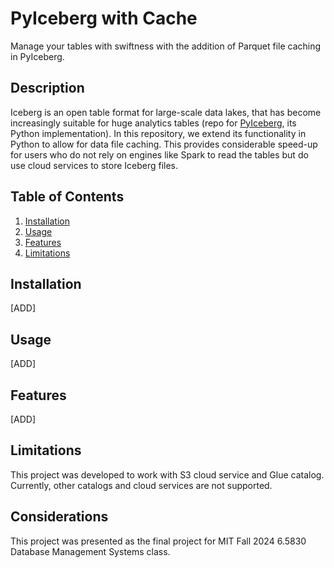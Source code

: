 # PyIceberg with Cache

Manage your tables with swiftness with the addition of Parquet file caching in PyIceberg.

## Description
Iceberg is an open table format for large-scale data lakes, that has become increasingly suitable for huge analytics tables (repo for [PyIceberg](https://github.com/apache/iceberg-python), its Python implementation). 
In this repository, we extend its functionality in Python to allow for data file caching. This provides considerable speed-up for users who do not rely on engines like Spark to read the tables but do use cloud services to store Iceberg files.

## Table of Contents
1. [Installation](#installation)
2. [Usage](#usage)
3. [Features](#features)
4. [Limitations](#limitations)

## Installation 
[ADD]

## Usage
[ADD]

## Features
[ADD]

## Limitations
This project was developed to work with S3 cloud service and Glue catalog. Currently, other catalogs and cloud services are not supported.

## Considerations
This project was presented as the final project for MIT Fall 2024 6.5830 Database Management Systems class. 
